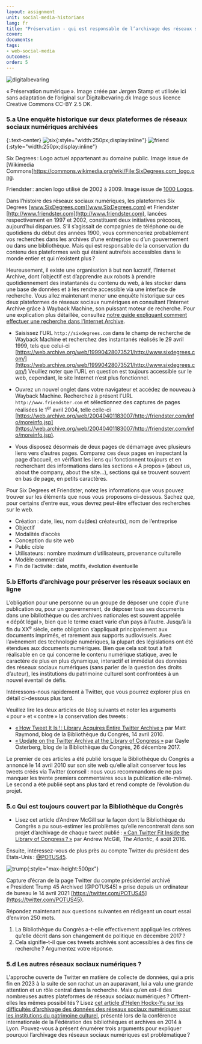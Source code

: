 ```yaml
---
layout: assignment
unit: social-media-historians
lang: fr
title: "Préservation - qui est responsable de l’archivage des réseaux sociaux numériques ?"
cover:
documents:
tags:
- web-social-media
outcomes:
order: 5
---
```


![digitalbevaring](../../../assets/images/social-media/digitalbevaring.png)

«&#x202F;Préservation numérique&#x202F;». Image créée par Jørgen Stamp et utilisée ici sans adaptation de l’original sur Digitalbevaring.dk 
Image sous licence Creative Commons CC-BY 2.5 DK.

<!-- more -->
<!-- briefing-student -->

### 5.a Une enquête historique sur deux plateformes de réseaux sociaux numériques archivées
<!-- section-contents -->

{:.text-center}
![six](../../../assets/images/social-media/six.png){:style="width:250px;display:inline"}
![friend](../../../assets/images/social-media/friend.png){:style="width:250px;display:inline"}

Six Degrees&#x202F;: Logo actuel appartenant au domaine public. Image issue de [Wikimedia Commons]https://commons.wikimedia.org/wiki/File:SixDegrees.com_logo.png. 

Friendster&#x202F;: ancien logo utilisé de 2002 à 2009. Image issue de [1000 Logos](https://1000logos.net/wp-content/uploads/2021/04/Friendster-Logo-2002.png).

Dans l’histoire des réseaux sociaux numériques, les plateformes Six Degrees [www.SixDegrees.com](www.SixDegrees.com) et Friendster [http://www.friendster.com](http://www.friendster.com), lancées respectivement en 1997 et 2002, constituent deux initiatives précoces, aujourd’hui disparues. S’il s’agissait de compagnies de téléphone ou de quotidiens du début des années 1900, vous commenceriez probablement vos recherches dans les archives d’une entreprise ou d’un gouvernement ou dans une bibliothèque. Mais qui est responsable de la conservation du contenu des plateformes web qui étaient autrefois accessibles dans le monde entier et qui n’existent plus&#x202F;? 

Heureusement, il existe une organisation à but non lucratif, l’Internet Archive, dont l’objectif est d’apprendre aux robots à prendre quotidiennement des instantanés du contenu du web, à les stocker dans une base de données et à les rendre accessible via une interface de recherche. Vous allez maintenant mener une enquête historique sur ces deux plateformes de réseaux sociaux numériques en consultant l’Internet Archive grâce à Wayback Machine, son puissant moteur de recherche. Pour une explication plus détaillée, consultez [notre guide expliquant comment effectuer une recherche dans l’Internet Archive](https://ranke2.uni.lu/assets/pdf/wayback-machine-interface.pdf).

- Saisissez l’URL `http://sixdegrees.com` dans le champ de recherche de Wayback Machine et recherchez des instantanés réalisés le 29 avril 1999, tels que celui-ci [https://web.archive.org/web/19990428073521/http://www.sixdegrees.com/](https://web.archive.org/web/19990428073521/http://www.sixdegrees.com/) Veuillez noter que l’URL en question est toujours accessible sur le web, cependant, le site Internet n’est plus fonctionnel.

- Ouvrez un nouvel onglet dans votre navigateur et accédez de nouveau à Wayback Machine. Recherchez à présent l'URL `http://www.friendster.com` et sélectionnez des captures de pages réalisées le 1<sup>er</sup> avril 2004, telle celle-ci [https://web.archive.org/web/20040401183007/http://friendster.com/info/moreinfo.jsp](https://web.archive.org/web/20040401183007/http://friendster.com/info/moreinfo.jsp).  

- Vous disposez désormais de deux pages de démarrage avec plusieurs liens vers d’autres pages. Comparez ces deux pages en inspectant la page d’accueil, en vérifiant les liens qui fonctionnent toujours et en recherchant des informations dans les sections «&#x202F;À propos&#x202F;» (about us, about the company, about the site...), sections qui se trouvent souvent en bas de page, en petits caractères.

Pour Six Degrees et Friendster, notez les informations que vous pouvez trouver sur les éléments que nous vous proposons ci-dessous. Sachez que, pour certains d’entre eux, vous devrez peut-être effectuer des recherches sur le web.
* Création&#x202F;: date, lieu, nom du(des) créateur(s), nom de l’entreprise
* Objectif
* Modalités d’accès
* Conception du site web
* Public cible
* Utilisateurs&#x202F;: nombre maximum d’utilisateurs, provenance culturelle
* Modèle commercial
* Fin de l’activité&#x202F;: date, motifs, évolution éventuelle

<!-- section -->

### 5.b Efforts d’archivage pour préserver les réseaux sociaux en ligne
  <!-- section-contents -->

L’obligation pour une personne ou un groupe de déposer une copie d’une publication ou, pour un gouvernement, de déposer tous ses documents dans une bibliothèque ou des archives nationales est souvent appelée «&#x202F;dépôt légal&#x202F;», bien que le terme exact varie d’un pays à l’autre. Jusqu’à la fin du XX<sup>e</sup> siècle, cette obligation s’appliquait principalement aux documents imprimés, et rarement aux supports audiovisuels. Avec l’avènement des technologie numériques, la plupart des législations ont été étendues aux documents numériques. Bien que cela soit tout à fait réalisable en ce qui concerne le contenu numérique statique, avec le caractère de plus en plus dynamique, interactif et immédiat des données des réseaux sociaux numériques (sans parler de la question des droits d’auteur), les institutions du patrimoine culturel sont confrontées à un nouvel éventail de défis.

Intéressons-nous rapidement à Twitter, que vous pourrez explorer plus en détail ci-dessous plus tard. 

Veuillez lire les deux articles de blog suivants et noter les arguments «&#x202F;pour&#x202F;» et «&#x202F;contre&#x202F;» la conservation des tweets&#x202F;:
- [«&#x202F;How Tweet It Is&#x202F;!&#x202F;: Library Acquires Entire Twitter Archive&#x202F;»](https://blogs.loc.gov/loc/2010/04/how-tweet-it-is-library-acquires-entire-twitter-archive) par Matt Raymond, blog de la Bibliothèque du Congrès, 14 avril 2010.
- [«&#x202F;Update on the Twitter Archive at the Library of Congress&#x202F;»](https://blogs.loc.gov/loc/2017/12/update-on-the-twitter-archive-at-the-library-of-congress-2) par Gayle Osterberg, blog de la Bibliothèque du Congrès, 26 décembre 2017.

Le premier de ces articles a été publié lorsque la Bibliothèque du Congrès a annoncé le 14 avril 2010 sur son site web qu’elle allait conserver tous les tweets créés via Twitter (conseil&#x202F;: nous vous recommandons de ne pas manquer les trente premiers commentaires sous la publication elle-même). Le second a été publié sept ans plus tard et rend compte de l’évolution du projet.


<!-- section -->

### 5.c Qui est toujours couvert par la Bibliothèque du Congrès
 <!-- section-contents -->

- Lisez cet article d’Andrew McGill sur la façon dont la Bibliothèque du Congrès a pu sous-estimer les problèmes qu’elle rencontrerait dans son projet d’archivage de chaque tweet publié&#x202F;: [«&#x202F;Can Twitter Fit Inside the Library of Congress&#x202F;?&#x202F;»](http://www.theatlantic.com/technology/archive/2016/08/can-twitter-fit-inside-the-library-of-congress/494339/) par Andrew McGill, *The Atlantic*, 4 août 2016.

Ensuite, intéressez-vous de plus près au compte Twitter du président des États-Unis&#x202F;: [@POTUS45](https://twitter.com/POTUS45).

![trump](../../../assets/images/social-media/trump.png){:style="max-height:500px"}

Capture d’écran de la page Twitter du compte présidentiel archivé «&#x202F;President Trump 45 Archived (@POTUS45)&#x202F;» prise depuis un ordinateur de bureau le 14 avril 2021 [https://twitter.com/POTUS45](https://twitter.com/POTUS45). 

Répondez maintenant aux questions suivantes en rédigeant un court essai d’environ 250 mots.
1.  La Bibliothèque du Congrès a-t-elle effectivement appliqué les critères qu’elle décrit dans son changement de politique en décembre 2017&#x202F;?
2.  Cela signifie-t-il que ces tweets archivés sont accessibles à des fins de recherche&#x202F;? Argumentez votre réponse.

<!-- section -->

### 5.d Les autres réseaux sociaux numériques ?
 <!-- section-contents -->

L'approche ouverte de Twitter en matière de collecte de données, qui a pris fin en 2023 à la suite de son rachat un an auparavant, lui a valu une grande attention et un rôle central dans la recherche. Mais qu’en est-il des nombreuses autres plateformes de réseaux sociaux numériques&#x202F;? Offrent-elles les mêmes possibilités&#x202F;? Lisez [cet article d’Helen Hockx-Yu sur les difficultés d’archivage des données des réseaux sociaux numériques pour les institutions du patrimoine culturel](http://library.ifla.org/999/1/107-hockxyu-en.pdf), présenté lors de la conférence internationale de la Fédération des bibliothèques et archives en 2014 à Lyon. Pouvez-vous à présent énumérer trois arguments pour expliquer pourquoi l’archivage des réseaux sociaux numériques est problématique&#x202F;?


<!-- briefing-teacher -->
